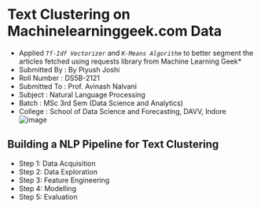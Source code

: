 # Text Clustering on Machinelearninggeek.com Data
- Applied *`Tf-Idf Vectorizer`* and *`K-Means Algorithm`* to better segment the articles fetched using requests library from Machine Learning Geek*
- Submitted By : By Piyush Joshi
- Roll Number : DS5B-2121
- Submitted To : Prof. Avinash Nalvani
- Subject : Natural Language Processing
- Batch : MSc 3rd Sem (Data Science and Analytics)
- College : School of Data Science and Forecasting, DAVV, Indore
![image](https://user-images.githubusercontent.com/101545064/203860339-50781f0e-1a58-47a3-a1d0-64aecba030a1.png)
## Building a NLP Pipeline for Text Clustering
- Step 1: Data Acquisition
- Step 2: Data Exploration
- Step 3: Feature Engineering
- Step 4: Modelling
- Step 5: Evaluation


